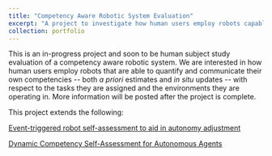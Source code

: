 ```yaml
---
title: "Competency Aware Robotic System Evaluation"
excerpt: "A project to investigate how human users employ robots capable of quantifying, communicating, and updating estimates of their competency."
collection: portfolio
---
```


This is an in-progress project and soon to be human subject study evaluation of a competency aware robotic system. We
are interested in how human users employ robots that are able to quantify and communicate their own competencies --
both <i>a priori</i> estimates and <i>in situ</i> updates -- with respect to the tasks they are assigned and the
environments they are operating in. More information will be posted after the project is complete.

This project extends the following:

[Event-triggered robot self-assessment to aid in autonomy adjustment](https://www.frontiersin.org/articles/10.3389/frobt.2023.1294533/full)

[Dynamic Competency Self-Assessment for Autonomous Agents](https://arxiv.org/abs/2303.01646)

